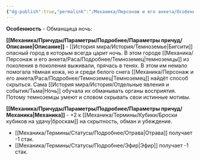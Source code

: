 ```yaml
---
{"dg-publish":true,"permalink":"/Механика/Персонаж и его анкета/Особенности расы/Обманщица ночь/","noteIcon":"","created":"2025-08-21T13:47:45.675+03:00","updated":"2025-09-03T19:26:14.521+03:00"}
---
```


**Особенность** - Обманщица ночь:

**[[Механика/Причуды/Параметры/Подробнее/Параметры причуд/Описание\|Описание]]** - [[История мира/История/Темноземье\|Бигсити]] опасный город в которым всегда царит ночь. В этом городе [[Механика/Персонаж и его анкета/Раса/Подробнее/Темноземец\|темноземцы]] из поколения в поколения выживали, прячась в тенях. В этом им немало помогала тёмная кожа, но и среди белого снега [[Механика/Персонаж и его анкета/Раса/Подробнее/Темноземец\|Темноземец]] найдёт способ скрыться. Сама [[История мира/История/Отдельные явления и события/Тьма\|Ночь]] обучала их обманывать органы восприятия. Потому темноземцы умеют и словом скрывать свои истинные мотивы. 

**[[Механика/Причуды/Параметры/Подробнее/Параметры причуд/Механика\|Механика]]** - +2 к [[Механика/Термины/Кубики/Броски кубиков на удачу\|броскам]] на скрытность, обман и убеждение.

- [[Механика/Термины/Статусы/Подробнее/Отрава\|Отрава]] получает -1 стак.
- [[Механика/Термины/Статусы/Подробнее/Эфир\|Эфир]] получает -1 стак. 
